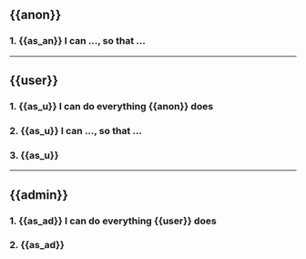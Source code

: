 ## {{anon}}
### 1. {{as_an}} I can ..., so that ...

----
## {{user}}
### 1. {{as_u}} I can do everything {{anon}} does 
### 2. {{as_u}} I can ..., so that ...
### 3. {{as_u}}

---- 
## {{admin}}
### 1. {{as_ad}} I can do everything {{user}} does 
### 2. {{as_ad}}
